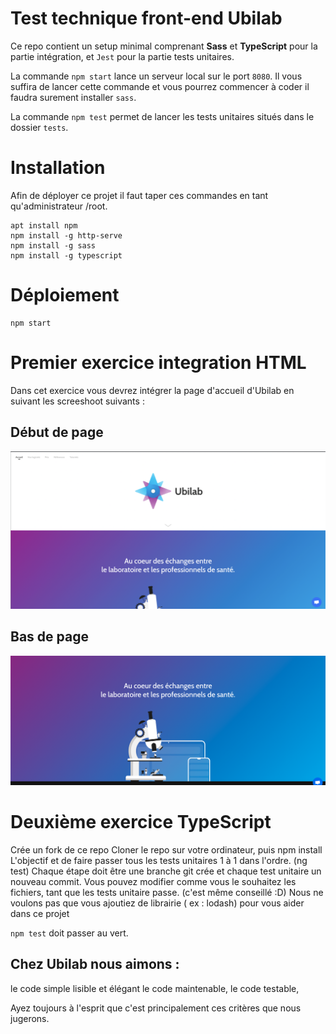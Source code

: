 # Test technique front-end Ubilab

Ce repo contient un setup minimal comprenant **Sass** et **TypeScript** pour la partie intégration, et `Jest` pour la partie tests unitaires.

La commande `npm start` lance un serveur local sur le port `8080`. Il vous suffira de lancer cette commande et vous pourrez commencer à coder il faudra surement installer `sass`.

La commande `npm test` permet de lancer les tests unitaires situés dans le dossier `tests`.

# Installation
Afin de déployer ce projet il faut taper ces commandes en tant qu'administrateur /root.

```
apt install npm 
npm install -g http-serve
npm install -g sass
npm install -g typescript
```

# Déploiement
```
npm start
```

# Premier exercice integration HTML

Dans cet exercice vous devrez intégrer la page d'accueil d'Ubilab en suivant les screeshoot suivants : 


## Début de page
![](capture_1.png)

## Bas de page
![](capture_2.png)


# Deuxième exercice TypeScript 

Crée un fork de ce repo
Cloner le repo sur votre ordinateur, puis npm install
L'objectif et de faire passer tous les tests unitaires 1 à 1 dans l'ordre. (ng test)
Chaque étape doit être une branche git crée et chaque test unitaire un nouveau commit.
Vous pouvez modifier comme vous le souhaitez les fichiers, tant que les tests unitaire passe. (c'est même conseillé :D)
Nous ne voulons pas que vous ajoutiez de librairie ( ex : lodash) pour vous aider dans ce projet

`npm test` doit passer au vert.

## Chez Ubilab nous aimons :

le code simple lisible et élégant
le code maintenable,
le code testable,

Ayez toujours à l'esprit que c'est principalement ces critères que nous jugerons.

